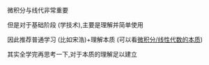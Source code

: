 微积分与线代非常重要

但是对于基础阶段 (学技术),主要是理解并简单使用

因此推荐普通学习 (比如宋浩)+理解本质 (可以看[微积分/线性代数的本质](https://space.bilibili.com/88461692))

其实全学完再思考一下,对于本质的理解足以建立